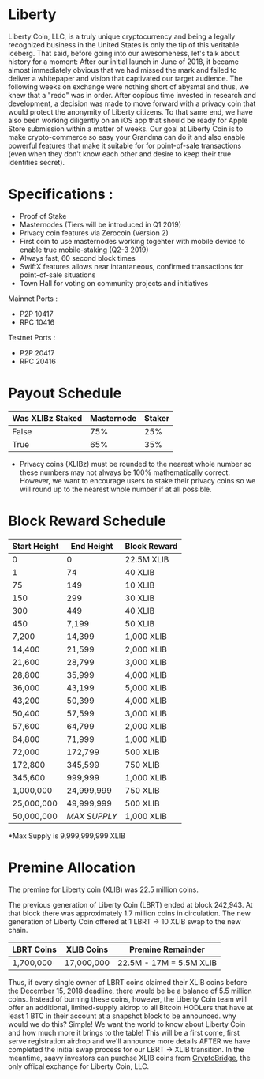 # Liberty

Liberty Coin, LLC, is a truly unique cryptocurrency and being a legally recognized business in the United States is only the tip of this veritable iceberg. That said, before going into our awesomeness, let's talk about history for a moment: After our initial launch in June of 2018, it became almost immediately obvious that we had missed the mark and failed to deliver a whitepaper and vision that captivated our target audience. The following weeks on exchange were nothing short of abysmal and thus, we knew  that a "redo" was in order. After copious time invested in research and development, a decision was made to move forward with a privacy coin that would protect the anonymity of Liberty citizens. To that same end, we have also been working diligently on an iOS app that should be ready for Apple Store submission within a matter of weeks. Our goal at Liberty Coin is to make crypto-commerce so easy your Grandma can do it and also enable powerful features that make it suitable for for point-of-sale transactions (even when they don't know each other and desire to keep their true identities secret).

# Specifications :

  - Proof of Stake
  - Masternodes (Tiers will be introduced in Q1 2019)
  - Privacy coin features via Zerocoin (Version 2)
  - First coin to use masternodes working togehter with mobile device to enable true mobile-staking (Q2-3 2019)
  - Always fast, 60 second block times
  - SwiftX features allows near intantaneous, confirmed transactions for point-of-sale situations
  - Town Hall for voting on community projects and initiatives

Mainnet Ports :
  - P2P 10417
  - RPC 10416

Testnet Ports :
  - P2P 20417
  - RPC 20416

Payout Schedule
======================

Was XLIBz Staked | Masternode | Staker 
---------------- | ---------- | -------------
False | 75% | 25%
True | 65% | 35%

* Privacy coins (XLIBz) must be rounded to the nearest whole number so these numbers may not always be 100% mathematically correct. However, we want to encourage users to stake their privacy coins so we will round up to the nearest whole number if at all possible.

Block Reward Schedule
=======================

Start Height | End Height | Block Reward
------------- | ------------- | -------------
0 | 0| 22.5M XLIB
1 |74 | 40 XLIB
75 | 149 | 10 XLIB
150 | 299 | 30 XLIB
300 | 449 | 40 XLIB
450 | 7,199 | 50 XLIB
7,200 | 14,399 | 1,000 XLIB
14,400 | 21,599 | 2,000 XLIB
21,600 | 28,799 | 3,000 XLIB
28,800 | 35,999 | 4,000 XLIB
36,000 | 43,199 | 5,000 XLIB
43,200 | 50,399 | 4,000 XLIB
50,400 | 57,599 | 3,000 XLIB
57,600 | 64,799 | 2,000 XLIB
64,800 | 71,999 | 1,000 XLIB
72,000 | 172,799 | 500 XLIB
172,800 | 345,599 | 750 XLIB
345,600 | 999,999 | 1,000 XLIB
1,000,000 | 24,999,999 | 750 XLIB
25,000,000 | 49,999,999 | 500 XLIB
50,000,000 | *MAX SUPPLY* | 1,000 XLIB

*Max Supply is 9,999,999,999 XLIB

Premine Allocation
=======================

The premine for Liberty coin (XLIB) was 22.5 million coins.

The previous generation of Liberty Coin (LBRT) ended at block 242,943. At that block there was approximately 1.7 million coins in circulation. The new generation of Liberty Coin offered at 1 LBRT -> 10 XLIB swap to the new chain.

LBRT Coins | XLIB Coins | Premine Remainder
---------- | ------------ | ---------------
1,700,000 | 17,000,000 | 22.5M - 17M = 5.5M XLIB

Thus, if every single owner of LBRT coins claimed their XLIB coins before the December 15, 2018 deadline, there would be be a balance of 5.5 million coins. Instead of burning these coins, however, the Liberty Coin team will offer an additional, limited-supply aidrop to all Bitcoin HODLers that have at least 1 BTC in their  account at a snapshot block to be announced. why would we do this? Simple! We want the world to know about Liberty Coin and how much more it brings to the table! This will be a first come, first serve registration airdrop and we'll announce more details AFTER we have completed the initial swap process for our LBRT -> XLIB transition. In the meantime, saavy investors can purchse XLIB coins from [CryptoBridge](https://wallet.crypto-bridge.org/market/BRIDGE.XLIB_BRIDGE.BTC), the only offical exchange for Liberty Coin, LLC.

